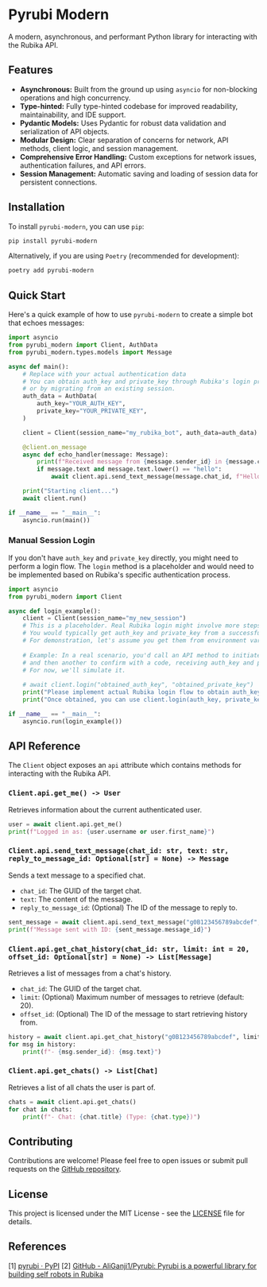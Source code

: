 # Pyrubi Modern

A modern, asynchronous, and performant Python library for interacting with the Rubika API.

## Features

*   **Asynchronous:** Built from the ground up using `asyncio` for non-blocking operations and high concurrency.
*   **Type-hinted:** Fully type-hinted codebase for improved readability, maintainability, and IDE support.
*   **Pydantic Models:** Uses Pydantic for robust data validation and serialization of API objects.
*   **Modular Design:** Clear separation of concerns for network, API methods, client logic, and session management.
*   **Comprehensive Error Handling:** Custom exceptions for network issues, authentication failures, and API errors.
*   **Session Management:** Automatic saving and loading of session data for persistent connections.

## Installation

To install `pyrubi-modern`, you can use `pip`:

```bash
pip install pyrubi-modern
```

Alternatively, if you are using `Poetry` (recommended for development):

```bash
poetry add pyrubi-modern
```

## Quick Start

Here's a quick example of how to use `pyrubi-modern` to create a simple bot that echoes messages:

```python
import asyncio
from pyrubi_modern import Client, AuthData
from pyrubi_modern.types.models import Message

async def main():
    # Replace with your actual authentication data
    # You can obtain auth_key and private_key through Rubika's login process
    # or by migrating from an existing session.
    auth_data = AuthData(
        auth_key="YOUR_AUTH_KEY",
        private_key="YOUR_PRIVATE_KEY",
    )

    client = Client(session_name="my_rubika_bot", auth_data=auth_data)

    @client.on_message
    async def echo_handler(message: Message):
        print(f"Received message from {message.sender_id} in {message.chat_id}: {message.text}")
        if message.text and message.text.lower() == "hello":
            await client.api.send_text_message(message.chat_id, f"Hello, {message.sender_id}!")

    print("Starting client...")
    await client.run()

if __name__ == "__main__":
    asyncio.run(main())
```

### Manual Session Login

If you don't have `auth_key` and `private_key` directly, you might need to perform a login flow. The `login` method is a placeholder and would need to be implemented based on Rubika's specific authentication process.

```python
import asyncio
from pyrubi_modern import Client

async def login_example():
    client = Client(session_name="my_new_session")
    # This is a placeholder. Real Rubika login might involve more steps (e.g., sending phone number, receiving code).
    # You would typically get auth_key and private_key from a successful login response.
    # For demonstration, let's assume you get them from environment variables or a secure config.
    
    # Example: In a real scenario, you'd call an API method to initiate login
    # and then another to confirm with a code, receiving auth_key and private_key.
    # For now, we'll simulate it.
    
    # await client.login("obtained_auth_key", "obtained_private_key")
    print("Please implement actual Rubika login flow to obtain auth_key and private_key.")
    print("Once obtained, you can use client.login(auth_key, private_key) to save the session.")

if __name__ == "__main__":
    asyncio.run(login_example())
```

## API Reference

The `Client` object exposes an `api` attribute which contains methods for interacting with the Rubika API.

### `Client.api.get_me() -> User`

Retrieves information about the current authenticated user.

```python
user = await client.api.get_me()
print(f"Logged in as: {user.username or user.first_name}")
```

### `Client.api.send_text_message(chat_id: str, text: str, reply_to_message_id: Optional[str] = None) -> Message`

Sends a text message to a specified chat.

*   `chat_id`: The GUID of the target chat.
*   `text`: The content of the message.
*   `reply_to_message_id`: (Optional) The ID of the message to reply to.

```python
sent_message = await client.api.send_text_message("g0B123456789abcdef", "Hello from pyrubi-modern!")
print(f"Message sent with ID: {sent_message.message_id}")
```

### `Client.api.get_chat_history(chat_id: str, limit: int = 20, offset_id: Optional[str] = None) -> List[Message]`

Retrieves a list of messages from a chat's history.

*   `chat_id`: The GUID of the target chat.
*   `limit`: (Optional) Maximum number of messages to retrieve (default: 20).
*   `offset_id`: (Optional) The ID of the message to start retrieving history from.

```python
history = await client.api.get_chat_history("g0B123456789abcdef", limit=5)
for msg in history:
    print(f"- {msg.sender_id}: {msg.text}")
```

### `Client.api.get_chats() -> List[Chat]`

Retrieves a list of all chats the user is part of.

```python
chats = await client.api.get_chats()
for chat in chats:
    print(f"- Chat: {chat.title} (Type: {chat.type})")
```

## Contributing

Contributions are welcome! Please feel free to open issues or submit pull requests on the [GitHub repository](https://github.com/YOUR_GITHUB_USERNAME/pyrubi-modern).

## License

This project is licensed under the MIT License - see the [LICENSE](LICENSE) file for details.

## References

[1] [pyrubi · PyPI](https://pypi.org/project/pyrubi/)
[2] [GitHub - AliGanji1/Pyrubi: Pyrubi is a powerful library for building self robots in Rubika](https://github.com/AliGanji1/Pyrubi)

